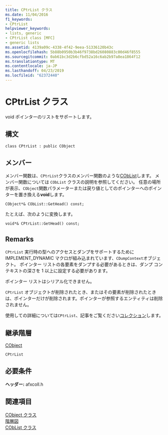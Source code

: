 ```yaml
---
title: CPtrList クラス
ms.date: 11/04/2016
f1_keywords:
- CPtrList
helpviewer_keywords:
- lists, generic
- CPtrList class [MFC]
- generic lists
ms.assetid: 4139a09c-4338-4f42-9eea-51336120b43c
ms.openlocfilehash: 5b88b0950b3b46f9738bd26080883c00d46f8555
ms.sourcegitcommit: 0ab61bc3d2b6cfbd52a16c6ab2b97a8ea1864f12
ms.translationtype: MT
ms.contentlocale: ja-JP
ms.lasthandoff: 04/23/2019
ms.locfileid: "62372440"
---
```

# <a name="cptrlist-class"></a>CPtrList クラス

void ポインターのリストをサポートします。

## <a name="syntax"></a>構文

```
class CPtrList : public CObject
```

## <a name="members"></a>メンバー

メンバー関数は、`CPtrList`クラスのメンバー関数のような[CObList](../../mfc/reference/coblist-class.md)します。 メンバー関数については `CObList` クラスの説明を参照してください。 任意の場所が表示、`CObject`関数パラメーターまたは戻り値としてのポインターへのポインターを置き換える**void**します。

`CObject*& CObList::GetHead() const;`

たとえば、次のように変換します。

`void*& CPtrList::GetHead() const;`

## <a name="remarks"></a>Remarks

`CPtrList` 実行時の型へのアクセスとダンプをサポートするために IMPLEMENT_DYNAMIC マクロが組み込まれています、`CDumpContext`オブジェクト。 ポインター リストの各要素をダンプする必要があるときは、ダンプ コンテキストの深さを 1 以上に設定する必要があります。

ポインター リストはシリアル化できません。

`CPtrList` オブジェクトが削除されたとき、またはその要素が削除されたときは、ポインターだけが削除されます。ポインターが参照するエンティティは削除されません。

使用しての詳細については`CPtrList`、記事をご覧ください[コレクション](../../mfc/collections.md)します。

## <a name="inheritance-hierarchy"></a>継承階層

[CObject](../../mfc/reference/cobject-class.md)

`CPtrList`

## <a name="requirements"></a>必要条件

**ヘッダー:** afxcoll.h

## <a name="see-also"></a>関連項目

[CObject クラス](../../mfc/reference/cobject-class.md)<br/>
[階層図](../../mfc/hierarchy-chart.md)<br/>
[CObList クラス](../../mfc/reference/coblist-class.md)

